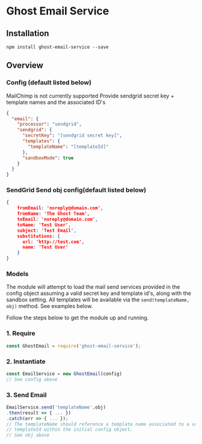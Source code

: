 # Ghost Email Service

## Installation

`npm install ghost-email-service --save`

## Overview

### Config (default listed below)
MailChimp is not currently supported
Provide sendgrid secret key + template names and the associated ID's

```json
{
  "email": {
    "processor": "sendgrid",
    "sendgrid": {
      "secretKey": "[sendgrid secret key]",
      "templates": {
        "templateName": "[templateId]"
      },
      "sandboxMode": true
    }
  }
}
```

### SendGrid Send obj config(default listed below)

```json
{
    fromEmail: 'noreply@domain.com',
    fromName: 'The Ghost Team',
    toEmail: 'noreply@domain.com',
    toName: 'Test User',
    subject: 'Test Email',
    substitutions: {
      url: 'http://test.com',
      name: 'Test User'
    }
}
```

### Models
The module will attempt to load the mail send services provided in the config object
assuming a valid secret key and template id's, along with the sandbox setting.
All templates will be available via the `send(templateName, obj)`
method. See examples below.

Follow the steps below to get the module up and running.
 
### 1. Require 

```js
const GhostEmail = require('ghost-email-service');
```

### 2. Instantiate

```js
const EmailService = new GhostEmail(config)
// See config above
```

### 3. Send Email

```js
EmailService.send('templateName',obj)
.then(result => { ... })
.catch(err => { ... });
// The templateName should reference a template name associated to a valid
// templateId within the initial config object.
// See obj above
```